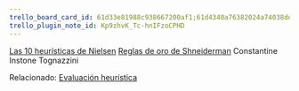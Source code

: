 ```yaml
---
trello_board_card_id: 61d33e81988c938667200af1;61d4340a76382024a74038dd
trello_plugin_note_id: Kp9zhvK_Tc-hnIFzoCPHD
---
```

[Las 10 heurísticas de Nielsen](../diseo-de-experiencia/heursticas/las-10-heursticas-de-nielsen.md)
[Reglas de oro de Shneiderman](../diseo-de-experiencia/heursticas/reglas-de-oro-de-shneiderman.md)
Constantine
Instone
Tognazzini

Relacionado: [Evaluación heurística](../diseo-de-experiencia/heursticas/evaluacin-heurstica.md)